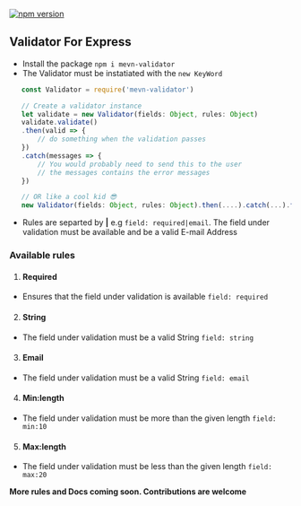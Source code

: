 [![npm version](https://badge.fury.io/js/mevn-validator.svg)](https://badge.fury.io/js/mevn-validator)
## Validator For Express

* Install the package `npm i mevn-validator`
* The Validator must be instatiated with the `new KeyWord`
```javascript
   const Validator = require('mevn-validator')

   // Create a validator instance
   let validate = new Validator(fields: Object, rules: Object)
   validate.validate()
   .then(valid => {
       // do something when the validation passes
   })
   .catch(messages => {
       // You would probably need to send this to the user
       // the messages contains the error messages
   })

   // OR like a cool kid 😎
   new Validator(fields: Object, rules: Object).then(....).catch(...).finally(...)
```
* Rules are separted by **|** e.g `field: required|email`. The field under validation must be available and be a valid E-mail Address

### Available rules
1. #### Required
  * Ensures that the field under validation is available `field: required`
2. #### String
  * The field under validation must be a valid String `field: string`
3. #### Email
  * The field under validation must be a valid String `field: email`
4. #### Min:length
  * The field under validation must be more than the given length `field: min:10`
5. #### Max:length
  * The field under validation must be less than the given length `field: max:20`

  __More rules and Docs coming soon. Contributions are welcome__
